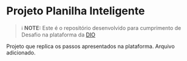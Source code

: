 # Projeto Planilha Inteligente


 > ℹ️ **NOTE:** Este é o repositório desenvolvido para cumprimento de Desafio na plataforma da [DIO](https://dio.me)

Projeto que replica os passos apresentados na plataforma. 
Arquivo adicionado.
